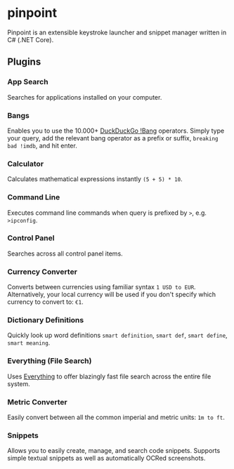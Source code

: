# pinpoint

Pinpoint is an extensible keystroke launcher and snippet manager written in C# (.NET Core).

## Plugins

### App Search

Searches for applications installed on your computer.

### Bangs

Enables you to use the 10.000+ [DuckDuckGo !Bang](https://duckduckgo.com/bang) operators. Simply type your query, add the relevant bang operator as a prefix or suffix, `breaking bad !imdb`, and hit enter.

### Calculator

Calculates mathematical expressions instantly `(5 + 5) * 10`.

### Command Line

Executes command line commands when query is prefixed by `>`, e.g. `>ipconfig`.

### Control Panel

Searches across all control panel items.

### Currency Converter

Converts between currencies using familiar syntax `1 USD to EUR`. Alternatively, your local currency will be used if you don't specify which currency to convert to: `€1`.

### Dictionary Definitions

Quickly look up word definitions `smart definition`, `smart def`, `smart define`, `smart meaning`.

### Everything (File Search)

Uses [Everything](https://www.voidtools.com/) to offer blazingly fast file search across the entire file system.

### Metric Converter

Easily convert between all the common imperial and metric units: `1m to ft`.

### Snippets

Allows you to easily create, manage, and search code snippets. Supports simple textual snippets as well as automatically OCRed screenshots.


